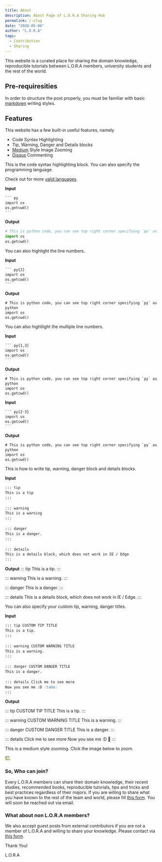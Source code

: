 ```yaml
---
title: About
description: About Page of L.O.R.A Sharing Hub
permalink: /:slug
date: "2020-05-06"
author: "L.O.R.A"
tags:
  - Contribution
  - Sharing
---
```


This website is a curated place for sharing the domain knowledge, reproducible tutorials between L.O.R.A members, university students and the rest of the world.

## Pre-requiresities

In order to structure the post properly, you must be familiar with basic [markdown](https://guides.github.com/features/mastering-markdown/) writing styles.

## Features

This website has a few built-in useful features, namely

- Code Syntax Highlighting
- Tip, Warning, Danger and Details blocks
- [Medium](https://medium.com) Style Image Zooming
- [Disqus](https://disqus.com) Commenting

This is the code syntax highlighting block. You can also specify the programming language.

Check out for more [valid languages](https://prismjs.com/#languages-list).

**Input**

````
``` py
import os
os.getcwd()
```
````

**Output**

```py
# This is python code, you can see top right corner specifying `py` as python
import os
os.getcwd()
```

You can also highlight the line numbers.

**Input**

````
``` py{2}
import os
os.getcwd()
```
````

**Output**

```py{2}
# This is python code, you can see top right corner specifying `py` as python
import os
os.getcwd()
```

You can also hightlight the multiple line numbers.

**Input**

````
``` py{1,3}
import os
os.getcwd()
```
````

**Output**

```py{1,3}
# This is python code, you can see top right corner specifying `py` as python
import os
os.getcwd()
```

**Input**

````
``` py{2-3}
import os
os.getcwd()
```
````

**Output**

```py{2-3}
# This is python code, you can see top right corner specifying `py` as python
import os
os.getcwd()
```

This is how to write tip, warning, danger block and details blocks.

**Input**

```md
::: tip
This is a tip
:::

::: warning
This is a warning
:::

::: danger
This is a danger.
:::

::: details
This is a details block, which does not work in IE / Edge
:::
```

**Output**
::: tip
This is a tip.
:::

::: warning
This is a warning.
:::

::: danger
This is a danger.
:::

::: details
This is a details block, which does not work in IE / Edge.
:::

You can also specify your custom tip, warning, danger titles.

**Input**

```md
::: tip CUSTOM TIP TITLE
This is a tip.
:::

::: warning CUSTOM WARNING TITLE
This is a warning.
:::

::: danger CUSTOM DANGER TITLE
This is a danger.

::: details Click me to see more
Now you see me :D :tada:
:::
```

**Output**

::: tip CUSTOM TIP TITLE
This is a tip.
:::

::: warning CUSTOM WARNING TITLE
This is a warning.
:::

::: danger CUSTOM DANGER TITLE
This is a danger.
:::

::: details Click me to see more
Now you see me :D :tada:
:::

This is a medium style zooming. Click the image below to zoom.

![img](/favicon-16x16.png)

### So, Who can join?

Every L.O.R.A members can share their domain knowledge, their recent studies, recommended books, reproducible tutorials, tips and tricks and best practices regardless of their majors. If you are willing to share what you have known to the rest of the team and world, please fill [this form](https://bit.ly/lora-mbrs). You will soon be reached out via email.

### What about non L.O.R.A members?

We also accept guest posts from external contributors if you are not a member of L.O.R.A and willing to share your knowledge. Please contact via [this form](https://bit.ly/lora-ext).


Thank You!

L.O.R.A